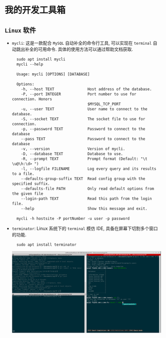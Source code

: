 # 我的开发工具箱

## `Linux` 软件

- `mycli`: 这是一款配合 `MySQL` 自动补全的命令行工具, 可以实现在 `terminal` 自动跳出补全的可用命令. 具体的使用方法可以通过帮助文档获取.

        sudo apt install mycli
        mycli --help

        Usage: mycli [OPTIONS] [DATABASE]       

        Options:
          -h, --host TEXT               Host address of the database.
          -P, --port INTEGER            Port number to use for connection. Honors
                                        $MYSQL_TCP_PORT
          -u, --user TEXT               User name to connect to the database.
          -S, --socket TEXT             The socket file to use for connection.
          -p, --password TEXT           Password to connect to the database
          --pass TEXT                   Password to connect to the database
          -v, --version                 Version of mycli.
          -D, --database TEXT           Database to use.
          -R, --prompt TEXT             Prompt format (Default: "\t \u@\h:\d> ")
          -l, --logfile FILENAME        Log every query and its results to a file.
          --defaults-group-suffix TEXT  Read config group with the specified suffix.
          --defaults-file PATH          Only read default options from the given file
          --login-path TEXT             Read this path from the login file.
          --help                        Show this message and exit.

        mycli -h hostsite -P portNumber -u user -p password

- `terminator`: Linux 系统下的 `terminal` 模仿 IDE, 具备在屏幕下切割多个窗口的功能.

        sudo apt install terminator 

  ![terminator](/Toolkits/pic/terminator.png)
